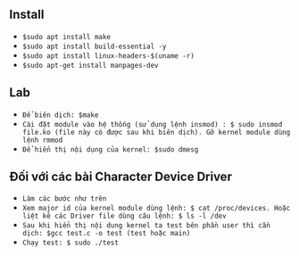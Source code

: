## Install
- `$sudo apt install make`
- `$sudo apt install build-essential -y`
- `$sudo apt install linux-headers-$(uname -r)`
- `$sudo apt-get install manpages-dev`

## Lab
- `Để biên dịch: $make`
- `Cài đặt module vào hệ thống (sử dụng lệnh insmod) : $ sudo insmod  file.ko (file này có được sau khi biên dịch). Gỡ kernel module dùng lệnh rmmod`
- `Để hiển thị nội dụng của kernel: $sudo dmesg`

## Đối với các bài Character Device Driver
- `Làm các bước như trên`
- `Xem major id của kernel module dùng lệnh: $ cat /proc/devices. Hoặc liệt kê các Driver file dùng câu lệnh: $ ls -l /dev`
- `Sau khi hiển thị nội dung kernel ta test bên phần user thì cần dịch: $gcc test.c -o test (test hoặc main)`
- `Chạy test: $ sudo ./test`

